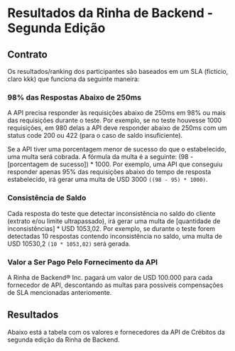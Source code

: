 # Resultados da Rinha de Backend - Segunda Edição

## Contrato

Os resultados/ranking dos participantes são baseados em um SLA (fictício, claro kkk) que funciona da seguinte maneira:

### 98% das Respostas Abaixo de 250ms

A API precisa responder às requisições abaixo de 250ms em 98% ou mais das requisições durante o teste. Por exemplo, se no teste houvesse 1000 requisições, em 980 delas a API deve responder abaixo de 250ms com um status code 200 ou 422 (para o caso de saldo insuficiente).

Se a API tiver uma porcentagem menor de sucesso do que o estabelecido, uma multa será cobrada. A fórmula da multa é a seguinte: (98 - [porcentagem de sucesso]) * 1000. Por exemplo, uma API que conseguiu responder apenas 95% das requisições abaixo do tempo de resposta estabelecido, irá gerar uma multa de USD 3000 `((98 - 95) * 1000)`.


### Consistência de Saldo
Cada resposta do teste que detectar inconsistência no saldo do cliente (extrato e/ou limite ultrapassado), irá gerar uma multa de [quantidade de inconsistências] * USD 1053,02. Por exemplo, se durante o teste forem detectadas 10 respostas contendo inconsistência no saldo, uma multa de USD 10530,2 `(10 * 1053,02)` será gerada.


### Valor a Ser Pago Pelo Fornecimento da API
A Rinha de Backend® Inc. pagará um valor de USD 100.000 para cada fornecedor de API, descontando as multas para possíveis compensações de SLA mencionadas anteriomente.

## Resultados

Abaixo está a tabela com os valores e fornecedores da API de Crébitos da segunda edição da Rinha de Backend.
 
